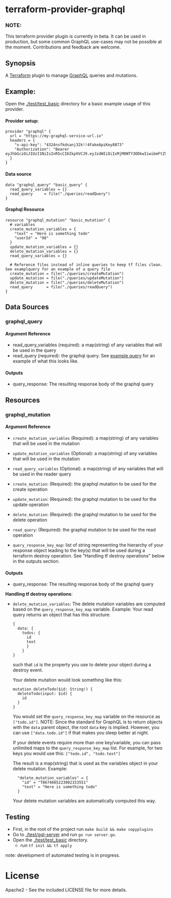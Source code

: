 # terraform-provider-graphql
### NOTE: 
This terraform provider plugin is currently in beta. It can be used in production, but some common GraphQL use-cases may not be possible at the moment. Contributions and feedback are welcome. 

## Synopsis

A [Terraform](https://terraform.io) plugin to manage [GraphQL](https://graphql.org/) queries and mutations. 
  

## Example: 
Open the [./test/test_basic]("./test/test_basic") directory for a basic example usage of this provider.

#### Provider setup:
```
provider "graphql" {
  url = "https://my-graphql-service-url.io"
  headers = {
    "x-api-key": "4324nsfkdsanj32k!!4FakeApiKey8873"
    "Authorization": "Bearer eyJhbGciOiJIUzI1NiIsInR5cCI6IkpXVCJ9.eyJzdWIiOiIxMjM0NTY3ODkwIiwibmFtZSI6IkpvaG4gRG9lIiwiaWF0IjoxNTE2MjM5MDIyfQ.SflKxwRJSMeKKF2QT4fwpMeJf36POk6yJV_adQssw5c"
  }
}
```
#### Data source
```
data "graphql_query" "basic_query" {
  read_query_variables = {}
  read_query     = file("./queries/readQuery")
}
```
#### Graphql Resource
```
resource "graphql_mutation" "basic_mutation" {
  # variables
  create_mutation_variables = {
    "text" = "Here is something todo"
    "userId" = "98"
  }
  update_mutation_variables = {}
  delete_mutation_variables = {}
  read_query_variables = {}

  # Reference files instead of inline queries to keep tf files clean. See examplquery for an example of a query file
  create_mutation = file("./queries/createMutation")
  update_mutation = file("./queries/updateMutation")
  delete_mutation = file("./queries/deleteMutation")
  read_query      = file("./queries/readQuery")
}
```
## Data Sources

### graphql_query
#### Argument Reference
- read_query_variables (required): a map(string) of any variables that will be used in the query
- read_query (required): the graphql query. See [example query](./examplequery) for an example of what this looks like.
#### Outputs
- query_response: The resulting response body of the graphql query

## Resources

### graphql_mutation
#### Argument Reference
- `create_mutation_variables` (Required): a map(string) of any variables that will be used in the mutation
- `update_mutation_variables` (Optional): a map(string) of any variables that will be used in the mutation
- `read_query_variables` (Optional): a map(string) of any variables that will be used in the reader query

- `create_mutation`: (Required): the graphql mutation to be used for the create operation  
- `update_mutation`: (Required): the graphql mutation to be used for the update operation 
- `delete_mutation`: (Required): the graphql mutation to be used for the delete operation 
- `read_query`:      (Required): the graphql mutation to be used for the read operation

- `query_response_key_map`: list of string representing the hierarchy of your response object leading to the key(s) that will be used during a terraform destroy operation.
  See "Handling tf destroy operations" below in the outputs section.

#### Outputs
- query_response: The resulting response body of the graphql query

**Handling tf destroy operations**:
- `delete_mutation_variables`: The delete mutation variables are computed based on the `query_response_key_map` variable.
  Example: Your read query returns an object that has this structure: 
  ```
  { 
    data: { 
      todos: { 
        id
        text 
        } 
      } 
  }
  ```
  such that `id` is the property you use to delete your object during a destroy event. 

  Your delete mutation would look something like this: 
  ```
  mutation deleteTodo($id: String!) {
    deleteTodo(input: $id) {
      id
    }
  }
  ```
  You would set the `query_response_key_map` variable on the resource as `["todo.id"]`. NOTE: Since the standard for GraphQL is to return objects with the `data` parent object, the root `data` key is implied. However, you can use `["data.todo.id"]` if that makes you sleep better at night. 

  If your delete events require more than one key/variable, you can pass unlimited maps to the `query_response_key_map` list. For example, for two keys you would use this: `["todo.id", "todo.text"]`

  The result is a map(string) that is used as the variables object in your delete mutation. Example:
  ```
    "delete_mutation_variables" = {
      "id" = "T8674665223082153551"
      "text" = "Here is something todo"
    }
  ```
  Your delete mutation variables are automatically computed this way. 

## Testing
- First, in the root of the project run `make build && make copyplugins`
- Go to [./test/gql-server]("./test/gql-server") and run `go run server.go`.
- Open the [./test/test_basic]("./test/test_basic") directory. 
  - run `tf init && tf apply`
  
 note: development of automated testing is in progress.
 
# License

Apache2 - See the included LICENSE file for more details.



